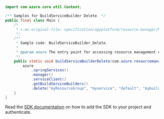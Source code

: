 ```java
import com.azure.core.util.Context;

/** Samples for BuildServiceBuilder Delete. */
public final class Main {
    /*
     * x-ms-original-file: specification/appplatform/resource-manager/Microsoft.AppPlatform/stable/2022-04-01/examples/BuildServiceBuilder_Delete.json
     */
    /**
     * Sample code: BuildServiceBuilder_Delete.
     *
     * @param azure The entry point for accessing resource management APIs in Azure.
     */
    public static void buildServiceBuilderDelete(com.azure.resourcemanager.AzureResourceManager azure) {
        azure
            .springServices()
            .manager()
            .serviceClient()
            .getBuildServiceBuilders()
            .delete("myResourceGroup", "myservice", "default", "mybuilder", Context.NONE);
    }
}
```

Read the [SDK documentation](https://github.com/Azure/azure-sdk-for-java/blob/azure-resourcemanager_2.15.0/sdk/resourcemanager/azure-resourcemanager/README.md) on how to add the SDK to your project and authenticate.
